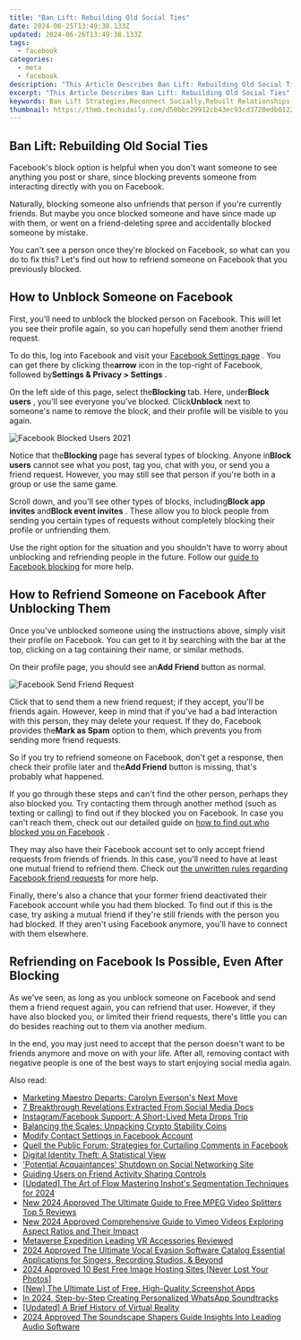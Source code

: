 ```yaml
---
title: "Ban Lift: Rebuilding Old Social Ties"
date: 2024-06-25T13:49:38.133Z
updated: 2024-06-26T13:49:38.133Z
tags:
  - facebook
categories:
  - meta
  - facebook
description: "This Article Describes Ban Lift: Rebuilding Old Social Ties"
excerpt: "This Article Describes Ban Lift: Rebuilding Old Social Ties"
keywords: Ban Lift Strategies,Reconnect Socially,Rebuilt Relationships,Disbanded Group Links,Social Fabric Restoration,Old Ties Reformation,Previous Bonds Renewal
thumbnail: https://thmb.techidaily.com/d50bbc29912cb43ec93cd3720edb01228fbd6306ec3185b1604a33af30298ce1.jpg
---
```


## Ban Lift: Rebuilding Old Social Ties

 Facebook's block option is helpful when you don't want someone to see anything you post or share, since blocking prevents someone from interacting directly with you on Facebook.

 Naturally, blocking someone also unfriends that person if you're currently friends. But maybe you once blocked someone and have since made up with them, or went on a friend-deleting spree and accidentally blocked someone by mistake.

 You can't see a person once they're blocked on Facebook, so what can you do to fix this? Let's find out how to refriend someone on Facebook that you previously blocked.

## How to Unblock Someone on Facebook

 First, you'll need to unblock the blocked person on Facebook. This will let you see their profile again, so you can hopefully send them another friend request.

 To do this, log into Facebook and visit your [Facebook Settings page](https://www.facebook.com/settings) . You can get there by clicking the**arrow** icon in the top-right of Facebook, followed by**Settings & Privacy > Settings** .

 On the left side of this page, select the**Blocking** tab. Here, under**Block users** , you'll see everyone you've blocked. Click**Unblock** next to someone's name to remove the block, and their profile will be visible to you again.

![Facebook Blocked Users 2021](https://static1.makeuseofimages.com/wordpress/wp-content/uploads/2021/09/Facebook-Blocked-Users-2021.png)

 Notice that the**Blocking** page has several types of blocking. Anyone in**Block users** cannot see what you post, tag you, chat with you, or send you a friend request. However, you may still see that person if you're both in a group or use the same game.

 Scroll down, and you'll see other types of blocks, including**Block app invites** and**Block event invites** . These allow you to block people from sending you certain types of requests without completely blocking their profile or unfriending them.

 Use the right option for the situation and you shouldn't have to worry about unblocking and refriending people in the future. Follow our [guide to Facebook blocking](https://www.makeuseof.com/tag/complete-guide-blocking-facebook-invites/) for more help.

## How to Refriend Someone on Facebook After Unblocking Them

 Once you've unblocked someone using the instructions above, simply visit their profile on Facebook. You can get to it by searching with the bar at the top, clicking on a tag containing their name, or similar methods.

 On their profile page, you should see an**Add Friend** button as normal.

![Facebook Send Friend Request](https://static1.makeuseofimages.com/wordpress/wp-content/uploads/2020/06/Facebook-Send-Friend-Request.png)

 Click that to send them a new friend request; if they accept, you'll be friends again. However, keep in mind that if you've had a bad interaction with this person, they may delete your request. If they do, Facebook provides the**Mark as Spam** option to them, which prevents you from sending more friend requests.

 So if you try to refriend someone on Facebook, don't get a response, then check their profile later and the**Add Friend** button is missing, that's probably what happened.

 If you go through these steps and can't find the other person, perhaps they also blocked you. Try contacting them through another method (such as texting or calling) to find out if they blocked you on Facebook. In case you can't reach them, check out our detailed guide on [how to find out who blocked you on Facebook](https://www.makeuseof.com/tag/who-blocked-me-on-facebook/) .

 They may also have their Facebook account set to only accept friend requests from friends of friends. In this case, you'll need to have at least one mutual friend to refriend them. Check out [the unwritten rules regarding Facebook friend requests](https://www.makeuseof.com/tag/facebook-friend-requests-unwritten-rules-hidden-settings-weekly-facebook-tips/) for more help.

 Finally, there's also a chance that your former friend deactivated their Facebook account while you had them blocked. To find out if this is the case, try asking a mutual friend if they're still friends with the person you had blocked. If they aren't using Facebook anymore, you'll have to connect with them elsewhere.

## Refriending on Facebook Is Possible, Even After Blocking

 As we've seen, as long as you unblock someone on Facebook and send them a friend request again, you can refriend that user. However, if they have also blocked you, or limited their friend requests, there's little you can do besides reaching out to them via another medium.

 In the end, you may just need to accept that the person doesn't want to be friends anymore and move on with your life. After all, removing contact with negative people is one of the best ways to start enjoying social media again.


<ins class="adsbygoogle"
     style="display:block"
     data-ad-format="autorelaxed"
     data-ad-client="ca-pub-7571918770474297"
     data-ad-slot="1223367746"></ins>



<ins class="adsbygoogle"
     style="display:block"
     data-ad-client="ca-pub-7571918770474297"
     data-ad-slot="8358498916"
     data-ad-format="auto"
     data-full-width-responsive="true"></ins>

<span class="atpl-alsoreadstyle">Also read:</span>
<div><ul>
<li><a href="https://facebook.techidaily.com/marketing-maestro-departs-carolyn-eversons-next-move/"><u>Marketing Maestro Departs: Carolyn Everson's Next Move</u></a></li>
<li><a href="https://facebook.techidaily.com/7-breakthrough-revelations-extracted-from-social-media-docs/"><u>7 Breakthrough Revelations Extracted From Social Media Docs</u></a></li>
<li><a href="https://facebook.techidaily.com/instagramfacebook-support-a-short-lived-meta-drops-trip/"><u>Instagram/Facebook Support: A Short-Lived Meta Drops Trip</u></a></li>
<li><a href="https://facebook.techidaily.com/balancing-the-scales-unpacking-crypto-stability-coins/"><u>Balancing the Scales: Unpacking Crypto Stability Coins</u></a></li>
<li><a href="https://facebook.techidaily.com/modify-contact-settings-in-facebook-account/"><u>Modify Contact Settings in Facebook Account</u></a></li>
<li><a href="https://facebook.techidaily.com/quell-the-public-forum-strategies-for-curtailing-comments-in-facebook/"><u>Quell the Public Forum: Strategies for Curtailing Comments in Facebook</u></a></li>
<li><a href="https://facebook.techidaily.com/digital-identity-theft-a-statistical-view/"><u>Digital Identity Theft: A Statistical View</u></a></li>
<li><a href="https://facebook.techidaily.com/potential-acquaintances-shutdown-on-social-networking-site/"><u>'Potential Acquaintances' Shutdown on Social Networking Site</u></a></li>
<li><a href="https://facebook.techidaily.com/guiding-users-on-friend-activity-sharing-controls/"><u>Guiding Users on Friend Activity Sharing Controls</u></a></li>
<li><a href="https://article-helps.techidaily.com/updated-the-art-of-flow-mastering-inshots-segmentation-techniques-for-2024/"><u>[Updated] The Art of Flow  Mastering Inshot's Segmentation Techniques for 2024</u></a></li>
<li><a href="https://smart-video-editing.techidaily.com/new-2024-approved-the-ultimate-guide-to-free-mpeg-video-splitters-top-5-reviews/"><u>New 2024 Approved The Ultimate Guide to Free MPEG Video Splitters Top 5 Reviews</u></a></li>
<li><a href="https://audio-shaping.techidaily.com/new-2024-approved-comprehensive-guide-to-vimeo-videos-exploring-aspect-ratios-and-their-impact/"><u>New 2024 Approved Comprehensive Guide to Vimeo Videos Exploring Aspect Ratios and Their Impact</u></a></li>
<li><a href="https://extra-resources.techidaily.com/metaverse-expedition-leading-vr-accessories-reviewed/"><u>Metaverse Expedition  Leading VR Accessories Reviewed</u></a></li>
<li><a href="https://sound-tweaking.techidaily.com/2024-approved-the-ultimate-vocal-evasion-software-catalog-essential-applications-for-singers-recording-studios-and-beyond/"><u>2024 Approved The Ultimate Vocal Evasion Software Catalog Essential Applications for Singers, Recording Studios, & Beyond</u></a></li>
<li><a href="https://extra-hints.techidaily.com/2024-approved-10-best-free-image-hosting-sites-never-lost-your-photos/"><u>2024 Approved  10 Best Free Image Hosting Sites [Never Lost Your Photos]</u></a></li>
<li><a href="https://screen-capture.techidaily.com/new-the-ultimate-list-of-free-high-quality-screenshot-apps/"><u>[New] The Ultimate List of Free, High-Quality Screenshot Apps</u></a></li>
<li><a href="https://extra-skills.techidaily.com/in-2024-step-by-step-creating-personalized-whatsapp-soundtracks/"><u>In 2024, Step-by-Step  Creating Personalized WhatsApp Soundtracks</u></a></li>
<li><a href="https://some-techniques.techidaily.com/updated-a-brief-history-of-virtual-reality/"><u>[Updated] A Brief History of Virtual Reality</u></a></li>
<li><a href="https://audio-shaping.techidaily.com/2024-approved-the-soundscape-shapers-guide-insights-into-leading-audio-software/"><u>2024 Approved The Soundscape Shapers Guide Insights Into Leading Audio Software</u></a></li>
</ul></div>
